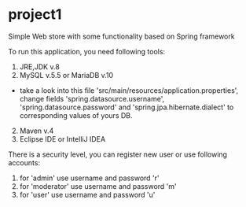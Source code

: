 # project1
Simple Web store with some functionality based on Spring framework

To run this application, you need following tools:
1) JRE,JDK v.8
2) MySQL v.5.5 or MariaDB v.10
  - take a look into this file 'src/main/resources/application.properties', 
  change fields 'spring.datasource.username', 'spring.datasource.password' 
  and 'spring.jpa.hibernate.dialect' to corresponding values of yours DB.
2) Maven v.4
3) Eclipse IDE or IntelliJ IDEA

There is a security level, you can register new user or use following accounts: 
1) for 'admin' use username and password 'r'
2) for 'moderator' use username and password 'm'
3) for 'user' use username and password 'u'
